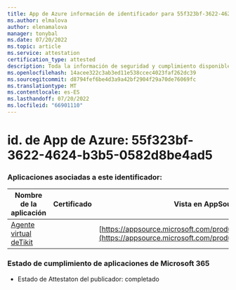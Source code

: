 ```yaml
---
title: App de Azure información de identificador para 55f323bf-3622-4624-b3b5-0582d8be4ad5
ms.author: elmalova
author: elenamalova
manager: tonybal
ms.date: 07/20/2022
ms.topic: article
ms.service: attestation
certification_type: attested
description: Toda la información de seguridad y cumplimiento disponible para 55f323bf-3622-4624-b3b5-0582d8be4ad5.
ms.openlocfilehash: 14acee322c3ab3ed11e538ccec4023faf262dc39
ms.sourcegitcommit: d8794fef6be4d3a9a42bf2904f29a70de76069fc
ms.translationtype: MT
ms.contentlocale: es-ES
ms.lasthandoff: 07/20/2022
ms.locfileid: "66901110"
---
```

# <a name="azure-app-id-55f323bf-3622-4624-b3b5-0582d8be4ad5"></a>id. de App de Azure: 55f323bf-3622-4624-b3b5-0582d8be4ad5


### <a name="apps-associated-with-this-id"></a>Aplicaciones asociadas a este identificador:
| **Nombre de la aplicación** | **Certificado** | **Vista en AppSource** |
|--------------|---------------|-----------------------|
| [Agente virtual deTikit](../forward/WA200004288.md) |  | [https://appsource.microsoft.com/product/office/WA200004288](https://appsource.microsoft.com/product/office/WA200004288) |

### <a name="microsoft-365-app-compliance-status"></a>Estado de cumplimiento de aplicaciones de Microsoft 365
- Estado de Attestaton del publicador: completado
